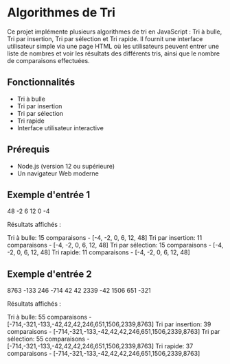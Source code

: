 

# Algorithmes de Tri

Ce projet implémente plusieurs algorithmes de tri en JavaScript : Tri à bulle, Tri par insertion, Tri par sélection et Tri rapide. Il fournit une interface utilisateur simple via une page HTML où les utilisateurs peuvent entrer une liste de nombres et voir les résultats des différents tris, ainsi que le nombre de comparaisons effectuées.

## Fonctionnalités

- Tri à bulle
- Tri par insertion
- Tri par sélection
- Tri rapide
- Interface utilisateur interactive

## Prérequis

- Node.js (version 12 ou supérieure)
- Un navigateur Web moderne

 
 ## Exemple d'entrée 1

 48 -2 6 12 0 -4 

 Résultats affichés :

Tri à bulle: 15 comparaisons - [-4, -2, 0, 6, 12, 48]
Tri par insertion: 11 comparaisons - [-4, -2, 0, 6, 12, 48]
Tri par sélection: 15 comparaisons - [-4, -2, 0, 6, 12, 48]
Tri rapide: 11 comparaisons - [-4, -2, 0, 6, 12, 48]

## Exemple d'entrée 2
 
 8763 -133 246 -714 42 42 2339 -42 1506 651 -321

 Résultats affichés :

Tri à bulle: 55 comparaisons - [-714,-321,-133,-42,42,42,246,651,1506,2339,8763]
Tri par insertion: 39 comparaisons - [-714,-321,-133,-42,42,42,246,651,1506,2339,8763]
Tri par sélection: 55 comparaisons - [-714,-321,-133,-42,42,42,246,651,1506,2339,8763]
Tri rapide: 37 comparaisons - [-714,-321,-133,-42,42,42,246,651,1506,2339,8763]